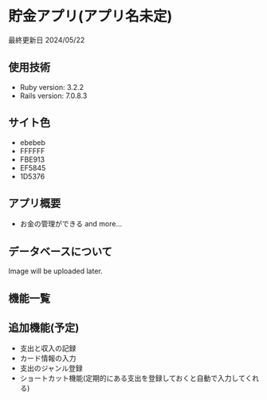 # 貯金アプリ(アプリ名未定)
最終更新日 2024/05/22

## 使用技術
* Ruby version: 3.2.2
* Rails version: 7.0.8.3

## サイト色
- ebebeb
- FFFFFF
- FBE913
- EF5845
- 1D5376

## アプリ概要
* お金の管理ができる
and more...

## データベースについて
Image will be uploaded later.

## 機能一覧


## 追加機能(予定)
* 支出と収入の記録
* カード情報の入力
* 支出のジャンル登録
* ショートカット機能(定期的にある支出を登録しておくと自動で入力してくれる)